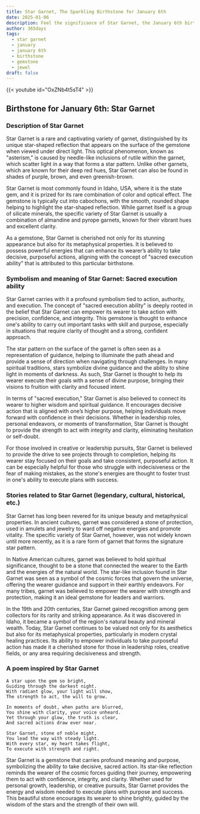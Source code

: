```yaml
---
title: Star Garnet, The Sparkling Birthstone for January 6th
date: 2025-01-06
description: Feel the significance of Star Garnet, the January 6th birthstone symbolizing Sacred execution ability. Let its beauty and meaning brighten your day.
author: 365days
tags:
  - star garnet
  - january
  - january 6th
  - birthstone
  - gemstone
  - jewel
draft: false
---
```


{{< youtube id="OxZNb4t5sT4" >}}

## Birthstone for January 6th: Star Garnet

### Description of Star Garnet

Star Garnet is a rare and captivating variety of garnet, distinguished by its unique star-shaped reflection that appears on the surface of the gemstone when viewed under direct light. This optical phenomenon, known as "asterism," is caused by needle-like inclusions of rutile within the garnet, which scatter light in a way that forms a star pattern. Unlike other garnets, which are known for their deep red hues, Star Garnet can also be found in shades of purple, brown, and even greenish-brown.

Star Garnet is most commonly found in Idaho, USA, where it is the state gem, and it is prized for its rare combination of color and optical effect. The gemstone is typically cut into cabochons, with the smooth, rounded shape helping to highlight the star-shaped reflection. While garnet itself is a group of silicate minerals, the specific variety of Star Garnet is usually a combination of almandine and pyrope garnets, known for their vibrant hues and excellent clarity.

As a gemstone, Star Garnet is cherished not only for its stunning appearance but also for its metaphysical properties. It is believed to possess powerful energies that can enhance its wearer’s ability to take decisive, purposeful actions, aligning with the concept of "sacred execution ability" that is attributed to this particular birthstone.

### Symbolism and meaning of Star Garnet: Sacred execution ability

Star Garnet carries with it a profound symbolism tied to action, authority, and execution. The concept of "sacred execution ability" is deeply rooted in the belief that Star Garnet can empower its wearer to take action with precision, confidence, and integrity. This gemstone is thought to enhance one's ability to carry out important tasks with skill and purpose, especially in situations that require clarity of thought and a strong, confident approach.

The star pattern on the surface of the garnet is often seen as a representation of guidance, helping to illuminate the path ahead and provide a sense of direction when navigating through challenges. In many spiritual traditions, stars symbolize divine guidance and the ability to shine light in moments of darkness. As such, Star Garnet is thought to help its wearer execute their goals with a sense of divine purpose, bringing their visions to fruition with clarity and focused intent.

In terms of "sacred execution," Star Garnet is also believed to connect its wearer to higher wisdom and spiritual guidance. It encourages decisive action that is aligned with one’s higher purpose, helping individuals move forward with confidence in their decisions. Whether in leadership roles, personal endeavors, or moments of transformation, Star Garnet is thought to provide the strength to act with integrity and clarity, eliminating hesitation or self-doubt.

For those involved in creative or leadership pursuits, Star Garnet is believed to provide the drive to see projects through to completion, helping its wearer stay focused on their goals and take consistent, purposeful action. It can be especially helpful for those who struggle with indecisiveness or the fear of making mistakes, as the stone's energies are thought to foster trust in one's ability to execute plans with success.

### Stories related to Star Garnet (legendary, cultural, historical, etc.)

Star Garnet has long been revered for its unique beauty and metaphysical properties. In ancient cultures, garnet was considered a stone of protection, used in amulets and jewelry to ward off negative energies and promote vitality. The specific variety of Star Garnet, however, was not widely known until more recently, as it is a rare form of garnet that forms the signature star pattern.

In Native American cultures, garnet was believed to hold spiritual significance, thought to be a stone that connected the wearer to the Earth and the energies of the natural world. The star-like inclusion found in Star Garnet was seen as a symbol of the cosmic forces that govern the universe, offering the wearer guidance and support in their earthly endeavors. For many tribes, garnet was believed to empower the wearer with strength and protection, making it an ideal gemstone for leaders and warriors.

In the 19th and 20th centuries, Star Garnet gained recognition among gem collectors for its rarity and striking appearance. As it was discovered in Idaho, it became a symbol of the region's natural beauty and mineral wealth. Today, Star Garnet continues to be valued not only for its aesthetics but also for its metaphysical properties, particularly in modern crystal healing practices. Its ability to empower individuals to take purposeful action has made it a cherished stone for those in leadership roles, creative fields, or any area requiring decisiveness and strength.

### A poem inspired by Star Garnet

```
A star upon the gem so bright,  
Guiding through the darkest night.  
With radiant glow, your light will show,  
The strength to act, the will to grow.

In moments of doubt, when paths are blurred,  
You shine with clarity, your voice unheard.  
Yet through your glow, the truth is clear,  
And sacred actions draw ever near.

Star Garnet, stone of noble might,  
You lead the way with steady light.  
With every star, my heart takes flight,  
To execute with strength and right.
```

Star Garnet is a gemstone that carries profound meaning and purpose, symbolizing the ability to take decisive, sacred action. Its star-like reflection reminds the wearer of the cosmic forces guiding their journey, empowering them to act with confidence, integrity, and clarity. Whether used for personal growth, leadership, or creative pursuits, Star Garnet provides the energy and wisdom needed to execute plans with purpose and success. This beautiful stone encourages its wearer to shine brightly, guided by the wisdom of the stars and the strength of their own will.
